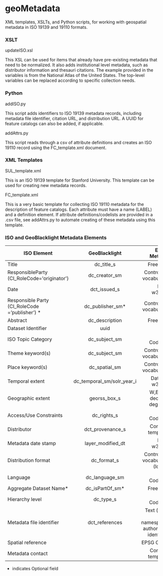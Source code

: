 # geoMetadata
XML templates, XSLTs, and Python scripts, for working with geospatial metadata in ISO 19139 and 19110 formats.

### XSLT

updateISO.xsl

This XSL can be used for items that already have pre-existing metadata that need to be normalized. It also adds institutional level metadata, such as distributor information and thesauri citations. The example provided in the variables is from the National Atlas of the United States. The top-level variables can be replaced according to specific collection needs.

### Python

addISO.py

This script adds identifiers to ISO 19139 metadata records, including metadata file identifier, citation URL, and distribution URL. A UUID for feature catalogs can also be added, if applicable.

addAttrs.py

This script reads through a csv of attribute definitions and creates an ISO 19110 record using the FC_template.xml document.

### XML Templates

SUL_template.xml 

This is an ISO 19139 template for Stanford University. This template can be used for creating new metadata records.

FC_template.xml

This is a very basic template for collecting ISO 19110 metadata for the description of feature catalogs. Each attribute must have a name (LABEL) and a definition element. If attribute definitions/codelists are provided in a .csv file, see addAttrs.py to automate creating of these metadata using this template.

### ISO and GeoBlacklight Metadata Elements

| ISO Element       | GeoBlacklight  | Entry Method  |
| ------------- |:-------------:| -----:|
| Title      | dc_title_s | Free text |
| ResponsibleParty (CI_RoleCode='originator') |dc_creator_sm| Controlled vocabulary |
| Date | dct_issued_s     | Date w3cdtf |
| Responsible Party (CI_RoleCode =’publisher’) *| dc_publisher_sm*   | Controlled vocabulary |
| Abstract | dc_description | Free text |
| Dataset Identifier | uuid | URI |
| ISO Topic Category | dc_subject_sm | ISO Codelist |
| Theme keyword(s) | dc_subject_sm | Controlled vocabulary |
| Place keyword(s) | dc_spatial_sm | Controlled vocabulary |
| Temporal extent | dc_temporal_sm/solr_year_i | Date(s) w3cdtf |
| Geographic extent | georss_box_s | W,E,N,S decimal degrees |
| Access/Use Constraints | dc_rights_s | ISO Codelist |
| Distributor | dct_provenance_s | Contact template |
| Metadata date stamp | layer_modified_dt | Date w3cdtf |
| Distribution format | dc_format_s | Controlled vocabulary (local) |
| Language | dc_language_sm | ISO Codelist |
| Aggregate Dataset Name* |dc_isPartOf_sm*  | Free text |
| Hierarchy level | dc_type_s | ISO Codelist |
| Metadata file identifier | dct_references | Text (uuid or namespace authority + identifier |
| Spatial reference |  | EPSG Code |
| Metadata contact |  | Contact template |

* indicates Optional field




